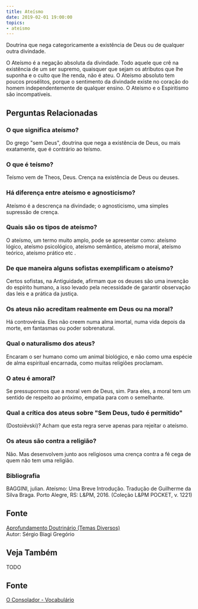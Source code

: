 ```yaml
---
title: Ateísmo
date: 2019-02-01 19:00:00
topics:
- ateismo
---
```


Doutrina que nega categoricamente a existência de Deus ou de qualquer outra divindade.
 
O Ateísmo é a negação absoluta da divindade. Todo aquele que crê na existência
de um ser supremo, quaisquer que sejam os atributos que lhe suponha e o culto
que lhe renda, não é ateu. O Ateísmo absoluto tem poucos prosélitos, porque o
sentimento da divindade existe no coração do homem independentemente de qualquer
ensino. O Ateísmo e o Espiritismo são incompatíveis.


## Perguntas Relacionadas

### O que significa ateísmo?
Do grego "sem Deus", doutrina que nega a existência de Deus, ou mais
exatamente, que é contrário ao teísmo.

### O que é teísmo?
Teísmo vem de Theos, Deus. Crença na existência de Deus ou deuses.

### Há diferença entre ateísmo e agnosticismo?
Ateísmo é a descrença na divindade; o agnosticismo, uma simples
supressão de crença.

### Quais são os tipos de ateísmo?
O ateísmo, um termo muito amplo, pode se apresentar como: ateísmo
lógico, ateísmo psicológico, ateísmo semântico, ateísmo moral, ateísmo
teórico, ateísmo prático etc .

### De que maneira alguns sofistas exemplificam o ateísmo?
Certos sofistas, na Antiguidade, afirmam que os deuses são uma invenção
do espírito humano, a isso levado pela necessidade de garantir
observação das leis e a prática da justiça.

### Os ateus não acreditam realmente em Deus ou na moral?
Há controvérsia. Eles não creem numa alma imortal, numa vida depois da
morte, em fantasmas ou poder sobrenatural.

### Qual o naturalismo dos ateus?
Encaram o ser humano como um animal biológico, e não como uma espécie de
alma espiritual encarnada, como muitas religiões proclamam.

### O ateu é amoral?
Se pressupormos que a moral vem de Deus, sim. Para eles, a moral tem um
sentido de respeito ao próximo, empatia para com o semelhante.

### Qual a crítica dos ateus sobre "Sem Deus, tudo é permitido"
(Dostoiévski)?
Acham que esta regra serve apenas para rejeitar o ateísmo.

### Os ateus são contra a religião?
Não. Mas desenvolvem junto aos religiosos uma crença contra a fé cega de
quem não tem uma religião.


### Bibliografia
BAGGINI, julian. Ateísmo: Uma Breve Introdução. Tradução de Guilherme
da Silva Braga. Porto Alegre, RS: L&PM, 2016. (Coleção L&PM POCKET, v.
1221)

## Fonte
[Aprofundamento Doutrinário (Temas Diversos)](https://sites.google.com/view/aprofundamentodoutrinario/ateísmo)  
Autor: Sérgio Biagi Gregório



## Veja Também
TODO

## Fonte
[O Consolador - Vocabulário](http://www.oconsolador.com.br/linkfixo/vocabulario/principal.html)
